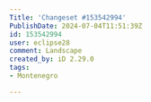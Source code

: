 ```yaml
---
Title: 'Changeset #153542994'
PublishDate: 2024-07-04T11:51:39Z
id: 153542994
user: eclipse28
comment: Landscape
created_by: iD 2.29.0
tags:
- Montenegro

---
```

